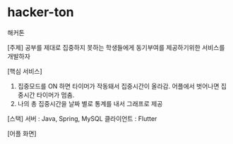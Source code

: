 # hacker-ton
해커톤



[주제]
공부를 제대로 집중하지 못하는 학생들에게 동기부여를 제공하기위한 서비스를 개발하자


[핵심 서비스]
1. 집중모드를 ON 하면 타이머가 작동돼서 집중시간이 올라감. 어플에서 벗어나면 집중시간 타이머가 멈춤.
2. 나의 총 집중시간을 날짜 별로 통계를 내서 그래프로 제공


[스택]
 서버 : Java, Spring, MySQL 
 클라이언트 : Flutter
 

[어플 화면]


